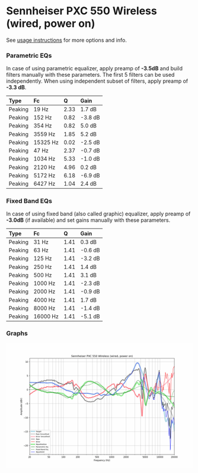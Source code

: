 # Sennheiser PXC 550 Wireless (wired, power on)
See [usage instructions](https://github.com/jaakkopasanen/AutoEq#usage) for more options and info.

### Parametric EQs
In case of using parametric equalizer, apply preamp of **-3.5dB** and build filters manually
with these parameters. The first 5 filters can be used independently.
When using independent subset of filters, apply preamp of **-3.3 dB**.

| Type    | Fc       |    Q | Gain    |
|:--------|:---------|:-----|:--------|
| Peaking | 19 Hz    | 2.33 | 1.7 dB  |
| Peaking | 152 Hz   | 0.82 | -3.8 dB |
| Peaking | 354 Hz   | 0.82 | 5.0 dB  |
| Peaking | 3559 Hz  | 1.85 | 5.2 dB  |
| Peaking | 15325 Hz | 0.02 | -2.5 dB |
| Peaking | 47 Hz    | 2.37 | -0.7 dB |
| Peaking | 1034 Hz  | 5.33 | -1.0 dB |
| Peaking | 2120 Hz  | 4.96 | 0.2 dB  |
| Peaking | 5172 Hz  | 6.18 | -6.9 dB |
| Peaking | 6427 Hz  | 1.04 | 2.4 dB  |

### Fixed Band EQs
In case of using fixed band (also called graphic) equalizer, apply preamp of **-3.0dB**
(if available) and set gains manually with these parameters.

| Type    | Fc       |    Q | Gain    |
|:--------|:---------|:-----|:--------|
| Peaking | 31 Hz    | 1.41 | 0.3 dB  |
| Peaking | 63 Hz    | 1.41 | -0.6 dB |
| Peaking | 125 Hz   | 1.41 | -3.2 dB |
| Peaking | 250 Hz   | 1.41 | 1.4 dB  |
| Peaking | 500 Hz   | 1.41 | 3.1 dB  |
| Peaking | 1000 Hz  | 1.41 | -2.3 dB |
| Peaking | 2000 Hz  | 1.41 | -0.9 dB |
| Peaking | 4000 Hz  | 1.41 | 1.7 dB  |
| Peaking | 8000 Hz  | 1.41 | -1.4 dB |
| Peaking | 16000 Hz | 1.41 | -5.1 dB |

### Graphs
![](./Sennheiser%20PXC%20550%20Wireless%20(wired,%20power%20on).png)